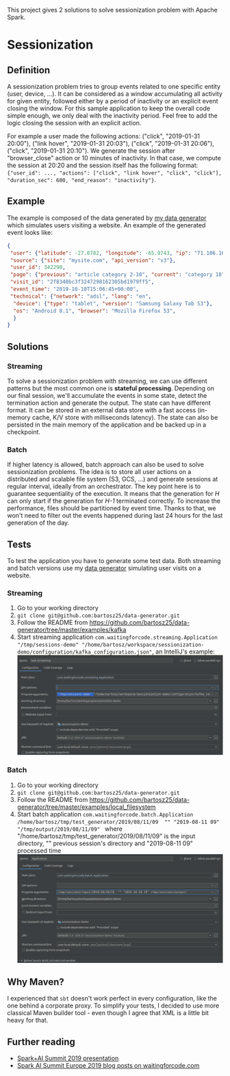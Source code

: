 This project gives 2 solutions to solve sessionization problem with Apache Spark.

# Sessionization 
## Definition
A sessionization problem tries to group events related to one specific entity (user, device, ...). It can be considered as
a window accumulating all activity for given entity, followed either by a period of inactivity or an explicit event 
closing the window. For this sample application to keep the overall code simple enough, we only deal with the inactivity period.
Feel free to add the logic closing the session with an explicit action.

For example a user made the following actions: ("click", "2019-01-31 20:00"), ("link hover", "2019-01-31 20:03"),
("click", "2019-01-31 20:06"), ("click", "2019-01-31 20:10"). We generate the session after "browser_close" action or 
10 minutes of inactivity. In that case, we compute the session at 20:20 and the session itself has the following format: 
`{"user_id": ..., "actions": ["click", "link hover", "click", "click"], "duration_sec": 600, "end_reason": "inactivity"}`.

## Example
The example is composed of the data generated by [my data generator](https://github.com/bartosz25/data-generator) which 
simulates users visiting a website. An example of the generated event looks like:
```json
{
 "user": {"latitude": -27.0782, "longitude": -65.9743, "ip": "71.106.102.164"}, 
 "source": {"site": "mysite.com", "api_version": "v3"}, 
 "user_id": 342290, 
 "page": {"previous": "article category 2-10", "current": "category 18"}, 
 "visit_id": "2f8340bc3f3247298162305bd1979ff5", 
 "event_time": "2019-10-10T15:06:45+00:00", 
 "technical": {"network": "adsl", "lang": "en", 
  "device": {"type": "tablet", "version": "Samsung Galaxy Tab S3"}, 
  "os": "Android 8.1", "browser": "Mozilla Firefox 53",
  }
}
```

## Solutions
### Streaming
To solve a sessionization problem with streaming, we can use different patterns but the most common one is **stateful
processing**. Depending on our final session, we'll accumulate the events in some state, detect the termination action
and generate the output. The state can have different format. It can be stored in an external data store with a fast
access (in-memory cache, K/V store with milliseconds latency). The state can also be persisted in the main memory of the
application and be backed up in a checkpoint.

### Batch
If higher latency is allowed, batch approach can also be used to solve sessionization problems. The idea is to store
all user actions on a distributed and scalable file system (S3, GCS, ...) and generate sessions at regular interval, 
ideally from an orchestrator. The key point here is to guarantee sequentiality of the execution. It means that the
generation for *H* can only start if the generation for *H-1* terminated correctly. To increase the performance, 
files should be partitioned by event time. Thanks to that, we won't need to filter out the events happened during last 
24 hours for the last generation of the day.

## Tests
To test the application you have to generate some test data. Both streaming and batch versions use 
my [data generator](https://github.com/bartosz25/data-generator) simulating user visits on a website.
### Streaming
1. Go to your working directory
2. `git clone git@github.com:bartosz25/data-generator.git`
3. Follow the README from https://github.com/bartosz25/data-generator/tree/master/examples/kafka
4. Start streaming application `com.waitingforcode.streaming.Application "/tmp/sessions-demo" "/home/bartosz/workspace/sessionization-demo/configuration/kafka_configuration.json"`, an IntelliJ's example:
![IntelliJ configuration for streaming](./doc/intellij_streaming.png)

### Batch
1. Go to your working directory
2. `git clone git@github.com:bartosz25/data-generator.git`
3. Follow the README from https://github.com/bartosz25/data-generator/tree/master/examples/local_filesystem
4. Start batch application `com.waitingforcode.batch.Application /home/bartosz/tmp/test_generator/2019/08/11/09  "" "2019-08-11 09" "/tmp/output/2019/08/11/09" `
where "/home/bartosz/tmp/test_generator/2019/08/11/09" is the input directory, "" previous session's directory and "2019-08-11 09" processed time
![IntelliJ configuration for batch](./doc/intellij_batch.png)

## Why Maven?
I experienced that `sbt` doesn't work perfect in every configuration, like the one behind a corporate proxy. To simplify
your tests, I decided to use more classical Maven builder tool - even though I agree that XML is a little bit heavy for that.

## Further reading
* <a href="https://databricks.com/session_eu19/using-apache-spark-to-solve-sessionization-problem-in-batch-and-streaming" target="_blank">Spark+AI Summit 2019 presentation</a>
* <a href="https://www.waitingforcode.com/tags/spark-ai-summit-europe-2019-articles" target="_blank">Spark AI Summit Europe 2019 blog posts on waitingforcode.com</a>
